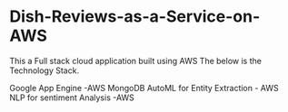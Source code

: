 # Dish-Reviews-as-a-Service-on-AWS

This a Full stack cloud application built using AWS The below is the Technology Stack. 

Google App Engine -AWS
MongoDB
AutoML for Entity Extraction - AWS
NLP for sentiment Analysis -AWS
